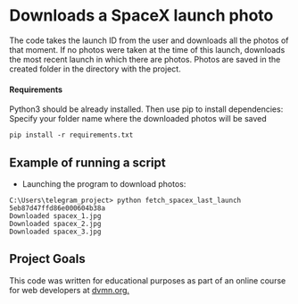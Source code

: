 # Downloads a SpaceX launch photo
The code takes the launch ID from the user and downloads all the photos of that moment. If no photos were taken at the time of this launch, downloads the most recent launch in which there are photos.
Photos are saved in the created folder in the directory with the project.

#### Requirements

Python3 should be already installed. Then use pip to install dependencies:
Specify your folder name where the downloaded photos will be saved
```
pip install -r requirements.txt
```
## Example of running a script
- Launching the program to download photos:
```
C:\Users\telegram_project> python fetch_spacex_last_launch 5eb87d47ffd86e000604b38a
Downloaded spacex_1.jpg
Downloaded spacex_2.jpg
Downloaded spacex_3.jpg
```
## Project Goals
This code was written for educational purposes as part of an online course for web developers at [dvmn.org.](https://dvmn.org/)